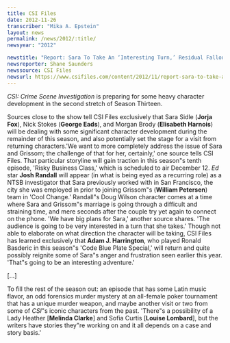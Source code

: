 ```yaml
---
title: CSI Files
date: 2012-11-26
transcriber: "Mika A. Epstein"
layout: news
permalink: /news/2012/:title/
newsyear: "2012"

newstitle: "Report: Sara To Take An ‘Interesting Turn,’ Residual Fallout For Nick On ‘CSI’  "
newsreporter: Shane Saunders
newssource: CSI Files
newsurl: https://www.csifiles.com/content/2012/11/report-sara-to-take-an-interesting-turn-residual-fallout-for-nick-on-csi/
---
```


*CSI: Crime Scene Investigation* is preparing for some heavy character development in the second stretch of Season Thirteen.

Sources close to the show tell CSI Files exclusively that Sara Sidle (**Jorja Fox**), Nick Stokes (**George Eads**), and Morgan Brody (**Elisabeth Harnois**) will be dealing with some significant character development during the remainder of this season, and also potentially set the stage for a visit from returning characters.'We want to more completely address the issue of Sara and Grissom; the challenge of that for her, certainly,' one source tells CSI Files. That particular storyline will gain traction in this season"s tenth episode, 'Risky Business Class,' which is scheduled to air December 12. *Ed* star **Josh Randall** will appear (in what is being eyed as a recurring role) as a NTSB investigator that Sara previously worked with in San Francisco, the city she was employed in prior to joining Grissom"s (**William Petersen**) team in 'Cool Change.' Randall"s Doug Wilson character comes at a time where Sara and Grissom"s marriage is going through a difficult and straining time, and mere seconds after the couple try yet again to connect on the phone. 'We have big plans for Sara,' another source shares. 'The audience is going to be very interested in a turn that she takes.' Though not able to elaborate on what direction the character will be taking, CSI Files has learned exclusively that **Adam J. Harrington**, who played Ronald Basderic in this season"s 'Code Blue Plate Special,' will return and quite possibly reignite some of Sara"s anger and frustration seen earlier this year. 'That"s going to be an interesting adventure.'

[...]

To fill the rest of the season out: an episode that has some Latin music flavor, an odd forensics murder mystery at an all-female poker tournament that has a unique murder weapon, and maybe another visit or two from some of *CSI*"s iconic characters from the past. 'There"s a possibility of a Lady Heather [**Melinda Clarke**] and Sofia Curtis [**Louise Lombard**], but the writers have stories they"re working on and it all depends on a case and story basis.'
